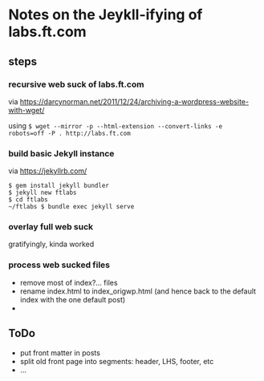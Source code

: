 # Notes on the Jeykll-ifying of labs.ft.com

## steps

### recursive web suck of labs.ft.com

via https://darcynorman.net/2011/12/24/archiving-a-wordpress-website-with-wget/

using `$ wget --mirror -p --html-extension --convert-links -e robots=off -P . http://labs.ft.com`

### build basic Jekyll instance

via https://jekyllrb.com/

```
$ gem install jekyll bundler
$ jekyll new ftlabs
$ cd ftlabs
~/ftlabs $ bundle exec jekyll serve
```

### overlay full web suck

gratifyingly, kinda worked

### process web sucked files

* remove most of index?... files
* rename index.html to index_origwp.html (and hence back to the default index with the one default post)
*

## ToDo

* put front matter in posts
* split old front page into segments: header, LHS, footer, etc
* ...
